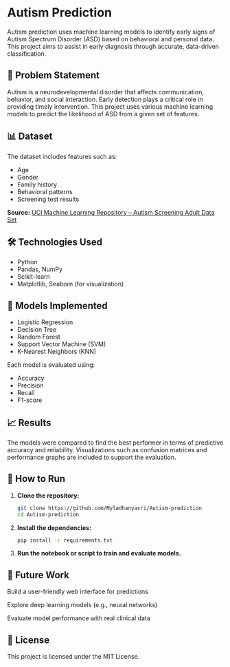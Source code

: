 # Autism Prediction

Autism prediction uses machine learning models to identify early signs of Autism Spectrum Disorder (ASD) based on behavioral and personal data. This project aims to assist in early diagnosis through accurate, data-driven classification.

## 🧠 Problem Statement

Autism is a neurodevelopmental disorder that affects communication, behavior, and social interaction. Early detection plays a critical role in providing timely intervention. This project uses various machine learning models to predict the likelihood of ASD from a given set of features.

## 📊 Dataset

The dataset includes features such as:
- Age
- Gender
- Family history
- Behavioral patterns
- Screening test results

**Source:** [UCI Machine Learning Repository – Autism Screening Adult Data Set](https://archive.ics.uci.edu/ml/datasets/Autism+Screening+Adult)

## 🛠️ Technologies Used

- Python
- Pandas, NumPy
- Scikit-learn
- Matplotlib, Seaborn (for visualization)

## 🧪 Models Implemented

- Logistic Regression  
- Decision Tree  
- Random Forest  
- Support Vector Machine (SVM)  
- K-Nearest Neighbors (KNN)

Each model is evaluated using:
- Accuracy
- Precision
- Recall
- F1-score

## 📈 Results

The models were compared to find the best performer in terms of predictive accuracy and reliability. Visualizations such as confusion matrices and performance graphs are included to support the evaluation.

## 🚀 How to Run

1. **Clone the repository:**
   ```bash
   git clone https://github.com/Myladhanyasri/Autism-prediction
   cd Autism-prediction
2. **Install the dependencies:**
   ```bash
   pip install -r requirements.txt
3. **Run the notebook or script to train and evaluate models.**

## 📌 Future Work
Build a user-friendly web interface for predictions

Explore deep learning models (e.g., neural networks)

Evaluate model performance with real clinical data

## 📄 License
This project is licensed under the MIT License.
